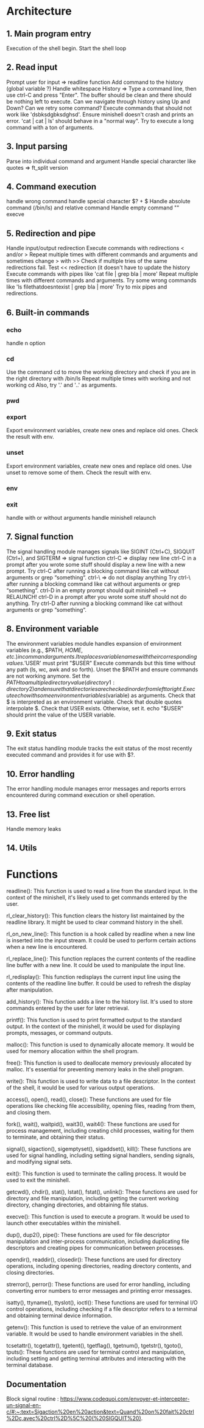 # Architecture

## 1. Main program entry
Execution of the shell begin.
Start the shell loop

## 2. Read input
Prompt user for input => readline function
Add command to the history (global variable ?)
Handle whitespace
History => Type a command line, then use ctrl-C and press "Enter". The buffer should be clean and there should be nothing left to execute.
Can we navigate through history using Up and Down? Can we retry some command?
Execute commands that should not work like 'dsbksdgbksdghsd'. Ensure minishell doesn't crash and prints an error.
'cat | cat | ls' should behave in a "normal way".
Try to execute a long command with a ton of arguments.

## 3. Input parsing
Parse into individual command and argument
Handle special chararcter like quotes => ft_split version

## 4. Command execution
handle wrong command
handle special character $? + $
Handle absolute command (/bin/ls) and relative command
Handle empty command ""
execve

## 5. Redirection and pipe
Handle input/output redirection
Execute commands with redirections < and/or >
Repeat multiple times with different commands and arguments and sometimes change > with >>
Check if multiple tries of the same redirections fail.
Test << redirection (it doesn't have to update the history
Execute commands with pipes like 'cat file | grep bla | more'
Repeat multiple times with different commands and arguments.
Try some wrong commands like 'ls filethatdoesntexist | grep bla | more'
Try to mix pipes and redirections.

## 6. Built-in commands
### echo
handle n option
### cd
Use the command cd to move the working directory and check if you are in the right directory with /bin/ls
Repeat multiple times with working and not working cd
Also, try '.' and '..' as arguments.
### pwd
### export
Export environment variables, create new ones and replace old ones.
Check the result with env.
### unset
Export environment variables, create new ones and replace old ones.
Use unset to remove some of them.
Check the result with env.
### env
### exit
handle with or without arguments
handle minishell relaunch



## 7. Signal function
The signal handling module manages signals like SIGINT (Ctrl+C), SIGQUIT (Ctrl+), and SIGTERM => signal function
ctrl-C => display new line
ctrl-C in a prompt after you wrote some stuff should display a new line with a new prompt.
Try ctrl-C after running a blocking command like cat without arguments or grep “something“.
ctrl-\ => do not display anything
Try ctrl-\ after running a blocking command like cat without arguments or grep “something“.
ctrl-D in an empty prompt should quit minishell --> RELAUNCH!
ctrl-D in a prompt after you wrote some stuff should not do anything.
Try ctrl-D after running a blocking command like cat without arguments or grep “something“.


## 8. Environment variable
The environment variables module handles expansion of environment variables (e.g., $PATH, $HOME, etc.) in command arguments. It replaces variable names with their corresponding values.
 '$USER' must print "$USER"
Execute commands but this time without any path (ls, wc, awk and so forth).
Unset the $PATH and ensure commands are not working anymore.
Set the $PATH to a multiple directory value (directory1:directory2) and ensure that directories are checked in order from left to right.
Execute echo with some environment variables ($variable) as arguments.
Check that $ is interpreted as an environment variable.
Check that double quotes interpolate $.
Check that USER exists. Otherwise, set it.
echo "$USER" should print the value of the USER variable.

## 9. Exit status
The exit status handling module tracks the exit status of the most recently executed command and provides it for use with $?.

## 10. Error handling
The error handling module manages error messages and reports errors encountered during command execution or shell operation.

## 13. Free list
Handle memory leaks

## 14. Utils


# Functions
readline(): This function is used to read a line from the standard input. In the context of the minishell, it's likely used to get commands entered by the user.

rl_clear_history(): This function clears the history list maintained by the readline library. It might be used to clear command history in the shell.

rl_on_new_line(): This function is a hook called by readline when a new line is inserted into the input stream. It could be used to perform certain actions when a new line is encountered.

rl_replace_line(): This function replaces the current contents of the readline line buffer with a new line. It could be used to manipulate the input line.

rl_redisplay(): This function redisplays the current input line using the contents of the readline line buffer. It could be used to refresh the display after manipulation.

add_history(): This function adds a line to the history list. It's used to store commands entered by the user for later retrieval.

printf(): This function is used to print formatted output to the standard output. In the context of the minishell, it would be used for displaying prompts, messages, or command outputs.

malloc(): This function is used to dynamically allocate memory. It would be used for memory allocation within the shell program.

free(): This function is used to deallocate memory previously allocated by malloc. It's essential for preventing memory leaks in the shell program.

write(): This function is used to write data to a file descriptor. In the context of the shell, it would be used for various output operations.

access(), open(), read(), close(): These functions are used for file operations like checking file accessibility, opening files, reading from them, and closing them.

fork(), wait(), waitpid(), wait3(), wait4(): These functions are used for process management, including creating child processes, waiting for them to terminate, and obtaining their status.

signal(), sigaction(), sigemptyset(), sigaddset(), kill(): These functions are used for signal handling, including setting signal handlers, sending signals, and modifying signal sets.

exit(): This function is used to terminate the calling process. It would be used to exit the minishell.

getcwd(), chdir(), stat(), lstat(), fstat(), unlink(): These functions are used for directory and file manipulation, including getting the current working directory, changing directories, and obtaining file status.

execve(): This function is used to execute a program. It would be used to launch other executables within the minishell.

dup(), dup2(), pipe(): These functions are used for file descriptor manipulation and inter-process communication, including duplicating file descriptors and creating pipes for communication between processes.

opendir(), readdir(), closedir(): These functions are used for directory operations, including opening directories, reading directory contents, and closing directories.

strerror(), perror(): These functions are used for error handling, including converting error numbers to error messages and printing error messages.

isatty(), ttyname(), ttyslot(), ioctl(): These functions are used for terminal I/O control operations, including checking if a file descriptor refers to a terminal and obtaining terminal device information.

getenv(): This function is used to retrieve the value of an environment variable. It would be used to handle environment variables in the shell.

tcsetattr(), tcgetattr(), tgetent(), tgetflag(), tgetnum(), tgetstr(), tgoto(), tputs(): These functions are used for terminal control and manipulation, including setting and getting terminal attributes and interacting with the terminal database.

## Documentation
Block signal routine : https://www.codequoi.com/envoyer-et-intercepter-un-signal-en-c/#:~:text=Sigaction%20en%20action&text=Quand%20on%20fait%20ctrl%2Dc,avec%20ctrl%2D%5C%20(%20SIGQUIT%20).